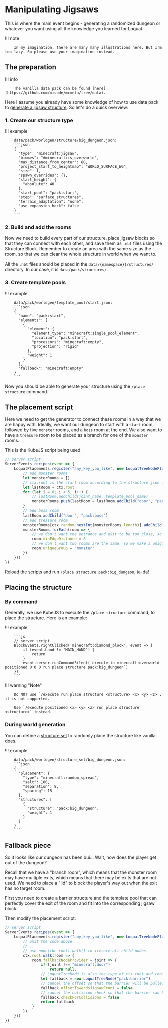 # Manipulating Jigsaws

This is where the main event begins - generating a randomized dungeon or whatever you want using all the knowledge you
learned for Loquat.

!!! note

		In my imagination, there are many many illustrations here. But I'm too lazy. So please use your imagination instead.

## The preparation

!!! info

		The vanilla data pack can be found [here](https://github.com/misode/mcmeta/tree/data).

Here I assume you already have some knowledge of how to use data pack
to [generate a jigsaw structure](https://minecraft.wiki/w/Custom_world_generation). So let's do a quick
overview:

### 1. Create our structure type

!!! example

		data/pack/worldgen/structure/big_dungeon.json:
        ```json
        {
          "type": "minecraft:jigsaw",
          "biomes": "#minecraft:is_overworld",
          "max_distance_from_center": 80,
          "project_start_to_heightmap": "WORLD_SURFACE_WG",
          "size": 1,
          "spawn_overrides": {},
          "start_height": {
            "absolute": 40
          },
          "start_pool": "pack:start",
          "step": "surface_structures",
          "terrain_adaptation": "none",
          "use_expansion_hack": false
        }
        ```

### 2. Build and add the rooms

Now we need to build every part of our structure, place jigsaw blocks so that they can connect with each other, and save
them as `.nbt` files using the Structure Block. Remember to create an area with the same size as the room, so that we
can clear the whole structure in world when we want to.

All the `.nbt` files should be placed in the `data/{namespace}}/structures/` directory. In our case, it
is `data/pack/structures/`.

### 3. Create template pools

!!! example

		data/pack/worldgen/template_pool/start.json:
        ```json
        {
          "name": "pack:start",
          "elements": [
            {
              "element": {
                "element_type": "minecraft:single_pool_element",
                "location": "pack:start",
                "processors": "minecraft:empty",
                "projection": "rigid"
              },
              "weight": 1
            }
          ],
          "fallback": "minecraft:empty"
        }
        ```

Now you should be able to generate your structure using the `/place structure` command.

## The placement script

Here we need to get the generator to connect these rooms in a way that we are happy with. Ideally, we want our dungeon
to start with a `start` room, followed by five `monster` rooms, and a `boss` room at the end. We also want to have
a `treasure` room to be placed as a branch for one of the `monster` rooms.

This is the KubeJS script being used:

```js
// server script
ServerEvents.recipes(event => {
	LoquatPlacements.register("any_key_you_like", new LoquatTreeNodePlacer("pack:big_dungeon", ctx => {
		// add monster rooms
		let monsterRooms = []
		// ctx.root is the start room according to the structure json file
		let lastRoom = ctx.root
		for (let i = 0; i < 5; i++) {
			// lastRoom.addChild(joint_name, template_pool_name)
			monsterRooms.push(lastRoom = lastRoom.addChild("door", "pack:monster"))
		}
		// add boss room
		lastRoom.addChild("door", "pack:boss")
		// add treasure room
		monsterRooms[ctx.random.nextInt(monsterRooms.length)].addChild("door", "pack:treasure")
		monsterRooms.forEach(room => {
			// we don't want the entrance and exit to be too close, so we set a minimum distance
			room.minEdgeDistance = 8
			// we don't want two rooms are the same, so we make a unique group id for them
			room.uniqueGroup = "monster"
		})
	}))
})
```

Reload the scripts and run `/place structure pack:big_dungeon`, ta-da!

## Placing the structure

### By command

Generally, we use KubeJS to execute the `/place structure` command, to place the structure. Here is an example:

!!! example

        ```js
        // server script
        BlockEvents.rightClicked('minecraft:diamond_block', event => {
            if (event.hand != 'MAIN_HAND') {
                return
            }
            event.server.runCommandSilent(`execute in minecraft:overworld positioned 0 0 0 run place structure pack:big_dungeon`)
        })
        ```

!!! warning "Note"

        Do NOT use `/execute run place structure <structure> <x> <y> <z>`, it is not supported.

        Use `/execute positioned <x> <y> <z> run place structure <structure>` instead.

### During world generation

You can define a [structure set](https://minecraft.wiki/w/Custom_world_generation/structure_set) to randomly
place the structure like vanilla does.

!!! example

        data/pack/worldgen/structure_set/big_dungeon.json:
        ```json
        {
          "placement": {
            "type": "minecraft:random_spread",
            "salt": 100,
            "separation": 8,
            "spacing": 15
          },
          "structures": [
            {
              "structure": "pack:big_dungeon",
              "weight": 1
            }
          ]
        }
        ```

## Fallback piece

So it looks like our dungeon has been bui... Wait, how does the player get out of the dungeon?

Recall that we have a "branch room", which means that the monster room may have multiple exits, which means that there
may be exits that are not used. We need to place a "lid" to block the player's way out when the exit has no target room.

First you need to create a barrier structure and the template pool that can perfectly cover the exit of the room and fit
into the corresponding jigsaw block.

Then modify the placement script:

```js
// server script
ServerEvents.recipes(event => {
	LoquatPlacements.register("any_key_you_like", new LoquatTreeNodePlacer("pack:big_dungeon", ctx => {
		// omit the code above
		// ...
		// use node(the root).walk() to iterate all child nodes
		ctx.root.walk(room => {
			room.fallbackNodeProvider = joint => {
				if (joint !== "minecraft:door")
					return null;
				// LoquatTreeNode is also the type of ctx.root and room
				let fallback = new LoquatTreeNode("pack:barrier")
				// cancel the offset so that the barrier will be pulled one block back
				fallback.offsetTowardsJigsawFront = false
				// cancel the collision check so that the barrier can be placed inside or intersect with other structure pieces
				fallback.checkForCollisions = false
                return fallback
			}
		})
	}))
})
```
